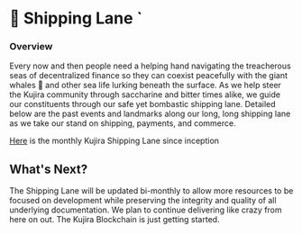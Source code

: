 # 🚢 Shipping Lane                                                \`

### Overview

Every now and then people need a helping hand navigating the treacherous seas of decentralized finance so they can coexist peacefully with the giant whales 🐋 and other sea life lurking beneath the surface. As we help steer the Kujira community through saccharine and bitter times alike, we guide our constituents through our safe yet bombastic shipping lane. Detailed below are the past events and landmarks along our long, long shipping lane as we take our stand on shipping, payments, and commerce.

[Here](https://docs.google.com/document/d/16vf3V5pCFrOCeEd5AZrwC5Vi\_SI\_GjAC\_n91Y1LkEQA/edit) is the monthly Kujira Shipping Lane since inception&#x20;

## What's Next?

The Shipping Lane will be updated bi-monthly to allow more resources to be focused on development while preserving the integrity and quality of all underlying documentation. We plan to continue delivering like crazy from here on out. The Kujira Blockchain is just getting started.
